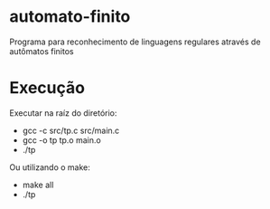 # automato-finito
Programa para reconhecimento de linguagens regulares através de autômatos finitos

# Execução
Executar na raíz do diretório:
- gcc -c src/tp.c src/main.c
- gcc -o tp tp.o main.o
- ./tp

Ou utilizando o make:
- make all
- ./tp
